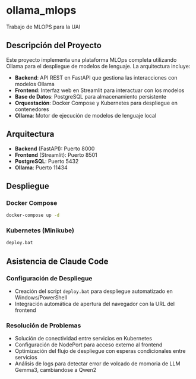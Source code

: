 # ollama_mlops
Trabajo de MLOPS para la UAI

## Descripción del Proyecto
Este proyecto implementa una plataforma MLOps completa utilizando Ollama para el despliegue de modelos de lenguaje. La arquitectura incluye:

- **Backend**: API REST en FastAPI que gestiona las interacciones con modelos Ollama
- **Frontend**: Interfaz web en Streamlit para interactuar con los modelos
- **Base de Datos**: PostgreSQL para almacenamiento persistente
- **Orquestación**: Docker Compose y Kubernetes para despliegue en contenedores
- **Ollama**: Motor de ejecución de modelos de lenguaje local

## Arquitectura
- **Backend** (FastAPI): Puerto 8000
- **Frontend** (Streamlit): Puerto 8501  
- **PostgreSQL**: Puerto 5432
- **Ollama**: Puerto 11434

## Despliegue

### Docker Compose
```bash
docker-compose up -d
```

### Kubernetes (Minikube)
```bash
deploy.bat
```

## Asistencia de Claude Code

### Configuración de Despliegue
- Creación del script `deploy.bat` para despliegue automatizado en Windows/PowerShell
- Integración automática de apertura del navegador con la URL del frontend

### Resolución de Problemas
- Solución de conectividad entre servicios en Kubernetes
- Configuración de NodePort para acceso externo al frontend
- Optimización del flujo de despliegue con esperas condicionales entre servicios
- Análisis de logs para detectar error de volcado de momoria de LLM Gemma3, cambiandose a Qwen2
